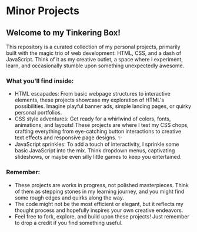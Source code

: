 <!DOCTYPE html>
<html>
<body>

<h1>Minor Projects</h1>

<h2>Welcome to my Tinkering Box!</h2>

<p>This repository is a curated collection of my personal projects, primarily built with the magic trio of web development: HTML, CSS, and a dash of JavaScript. Think of it as my creative outlet, a space where I experiment, learn, and occasionally stumble upon something unexpectedly awesome.</p>

<h3>What you'll find inside:</h3>

<ul>
  <li>HTML escapades: From basic webpage structures to interactive elements, these projects showcase my exploration of HTML's possibilities. Imagine playful banner ads, simple landing pages, or quirky personal portfolios.</li>
  <li>CSS style adventures: Get ready for a whirlwind of colors, fonts, animations, and layouts! These projects are where I test my CSS chops, crafting everything from eye-catching button interactions to creative text effects and responsive page designs. ✨</li>
  <li>JavaScript sprinkles: To add a touch of interactivity, I sprinkle some basic JavaScript into the mix. Think dropdown menus, captivating slideshows, or maybe even silly little games to keep you entertained. ️</li>
</ul>

<h3>Remember:</h3>

<ul>
  <li>These projects are works in progress, not polished masterpieces. Think of them as stepping stones in my learning journey, and you might find some rough edges and quirks along the way.</li>
  <li>The code might not be the most efficient or elegant, but it reflects my thought process and hopefully inspires your own creative endeavors.</li>
  <li>Feel free to fork, explore, and build upon these projects! Just remember to drop a credit if you find something useful.</li>
</ul>

</body>
</html>